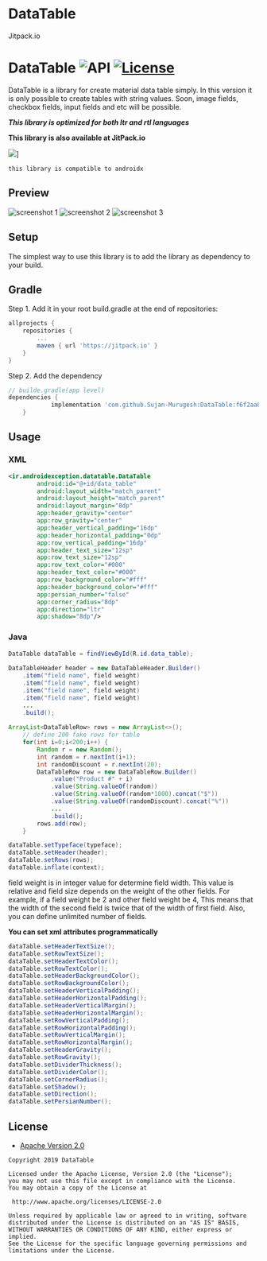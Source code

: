 # DataTable
 Jitpack.io
 
DataTable ![API](https://img.shields.io/badge/API-17%2B-brightgreen.svg?style=flat) [![License](https://img.shields.io/badge/License-Apache%202.0-green.svg)](https://opensource.org/licenses/Apache-2.0)
===================

DataTable is a library for create material data table simply. In this version it is only possible to create tables with string values.
Soon, image fields, checkbox fields, input fields and etc will be possible.

***This library is optimized for both ltr and rtl languages***
  



**This library is also available at JitPack.io**

[![](https://jitpack.io/v/Sujan-Murugesh/DataTable.svg)](https://jitpack.io/#Sujan-Murugesh/DataTable)]




`this library is compatible to androidx`

## Preview
![screenshot 1](https://github.com/Sujan-Murugesh/DataTable/blob/main/1.jpg)
![screenshot 2](https://github.com/Sujan-Murugesh/DataTable/blob/main/2.jpg)
![screenshot 3](https://github.com/Sujan-Murugesh/DataTable/blob/main/3.jpg)
<!-- ![screenshot 4](https://github.com/Sujan-Murugesh/DataTable/blob/main/4.jpg) -->

## Setup
The simplest way to use this library is to add the library as dependency to your build.

## Gradle

Step 1. Add it in your root build.gradle at the end of repositories:

```gradle
allprojects {
	repositories {
		...
		maven { url 'https://jitpack.io' }
	}
}
```

Step 2. Add the dependency
  
```gradle
// builde.gradle(app level)
dependencies {
	        implementation 'com.github.Sujan-Murugesh:DataTable:f6f2aa848d'
	}
```
 


## Usage

### XML
```xml
<ir.androidexception.datatable.DataTable
        android:id="@+id/data_table"
        android:layout_width="match_parent"
        android:layout_height="match_parent"
        android:layout_margin="8dp"
        app:header_gravity="center"
        app:row_gravity="center"
        app:header_vertical_padding="16dp"
        app:header_horizontal_padding="0dp"
        app:row_vertical_padding="16dp"
        app:header_text_size="12sp"
        app:row_text_size="12sp"
        app:row_text_color="#000"
        app:header_text_color="#000"
        app:row_background_color="#fff"
        app:header_background_color="#fff"
        app:persian_number="false"
        app:corner_radius="8dp"
        app:direction="ltr"
        app:shadow="8dp"/>
```

### Java


```java
DataTable dataTable = findViewById(R.id.data_table);
        
DataTableHeader header = new DataTableHeader.Builder()
    .item("field name", field weight)
    .item("field name", field weight)
    .item("field name", field weight)
    .item("field name", field weight)
    ...
    .build();
    
ArrayList<DataTableRow> rows = new ArrayList<>();
    // define 200 fake rows for table 
    for(int i=0;i<200;i++) {
        Random r = new Random();
        int random = r.nextInt(i+1);
        int randomDiscount = r.nextInt(20);
        DataTableRow row = new DataTableRow.Builder()
            .value("Product #" + i)
            .value(String.valueOf(random))
            .value(String.valueOf(random*1000).concat("$"))
            .value(String.valueOf(randomDiscount).concat("%"))
            ...
            .build();
        rows.add(row);
    }

dataTable.setTypeface(typeface);
dataTable.setHeader(header);
dataTable.setRows(rows);
dataTable.inflate(context);
```

field weight is in integer value for determine field width. This value is relative and field size depends on the weight of the other fields.
For example, if a field weight be 2 and other field weight be 4, This means that the width of the second field is twice that of the width of first field.
Also, you can define unlimited number of fields.





**You can set xml attributes programmatically**

```java
dataTable.setHeaderTextSize();
dataTable.setRowTextSize();
dataTable.setHeaderTextColor();
dataTable.setRowTextColor();
dataTable.setHeaderBackgroundColor();
dataTable.setRowBackgroundColor();
dataTable.setHeaderVerticalPadding();
dataTable.setHeaderHorizontalPadding();
dataTable.setHeaderVerticalMargin();
dataTable.setHeaderHorizontalMargin();
dataTable.setRowVerticalPadding();
dataTable.setRowHorizontalPadding();
dataTable.setRowVerticalMargin();
dataTable.setRowHorizontalMargin();
dataTable.setHeaderGravity();
dataTable.setRowGravity();
dataTable.setDividerThickness();
dataTable.setDividerColor();
dataTable.setCornerRadius();
dataTable.setShadow();
dataTable.setDirection();
dataTable.setPersianNumber();
```

    
    


    


        
 ## License

* [Apache Version 2.0](http://www.apache.org/licenses/LICENSE-2.0.html)

```
Copyright 2019 DataTable

Licensed under the Apache License, Version 2.0 (the "License");
you may not use this file except in compliance with the License.
You may obtain a copy of the License at

 http://www.apache.org/licenses/LICENSE-2.0

Unless required by applicable law or agreed to in writing, software
distributed under the License is distributed on an "AS IS" BASIS,
WITHOUT WARRANTIES OR CONDITIONS OF ANY KIND, either express or implied.
See the License for the specific language governing permissions and
limitations under the License.
       


